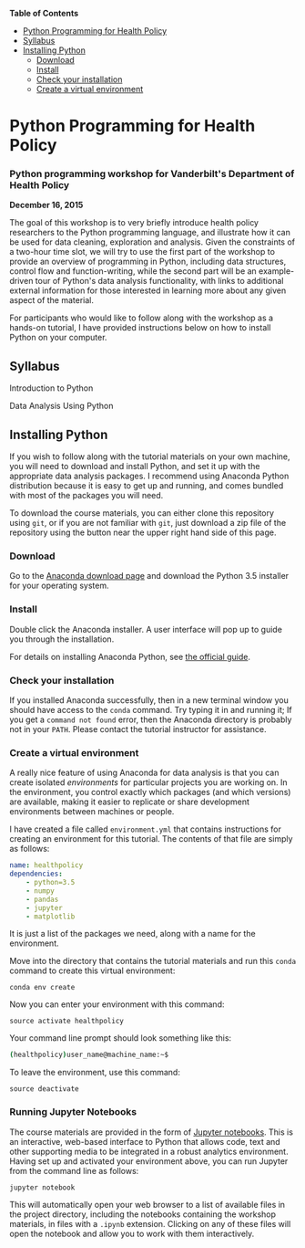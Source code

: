 **Table of Contents**

- [Python Programming for Health Policy](#python-programming-for-health-policy)
- [Syllabus](#syllabus)
- [Installing Python](#installing-python)
	- [Download](#download)
	- [Install](#install)
	- [Check your installation](#check-your-installation)
	- [Create a virtual environment](#create-a-virtual-environment)

# Python Programming for Health Policy
### Python programming workshop for Vanderbilt's Department of Health Policy

**December 16, 2015**

The goal of this workshop is to very briefly introduce health policy researchers to the Python programming language, and illustrate how it can be used for data cleaning, exploration and analysis. Given the constraints of a two-hour time slot, we will try to use the first part of the workshop to provide an overview of programming in Python, including data structures, control flow and function-writing, while the second part will be an example-driven tour of Python's data analysis functionality, with links to additional external information for those interested in learning more about any given aspect of the material.

For participants who would like to follow along with the workshop as a hands-on tutorial, I have provided instructions below on how to install Python on your computer. 

## Syllabus

Introduction to Python

Data Analysis Using Python

## Installing Python

If you wish to follow along with the tutorial materials on your own machine, you will need to download and install Python, and set it up with the appropriate data analysis packages. I recommend using Anaconda Python distribution because it is easy to get up and running, and comes bundled with most of the packages you will need.

To download the course materials, you can either clone this repository using `git`, or if you are not familiar with `git`, just download a zip file of the repository using the button near the upper right hand side of this page.

### Download

Go to the [Anaconda download page](https://www.continuum.io/downloads) and download the Python 3.5 installer for your operating system.

### Install

Double click the Anaconda installer. A user interface will pop up to guide you through the installation.

For details on installing Anaconda Python, see [the official guide](http://docs.continuum.io/anaconda/install.html).

### Check your installation

If you installed Anaconda successfully, then in a new terminal window you should have access to the `conda` command. Try typing it in and running it; If you get a `command not found` error, then the Anaconda directory is probably not in your `PATH`. Please contact the tutorial instructor for assistance.

### Create a virtual environment

A really nice feature of using Anaconda for data analysis is that you can create isolated *environments* for particular projects you are working on. In the environment, you control exactly which packages (and which versions) are available, making it easier to replicate or share development environments between machines or people.

I have created a file called `environment.yml` that contains instructions for creating an environment for this tutorial. The contents of that file are simply as follows:

```yml
name: healthpolicy
dependencies:
    - python=3.5
    - numpy
    - pandas
    - jupyter
    - matplotlib
```

It is just a list of the packages we need, along with a name for the environment.

Move into the directory that contains the tutorial materials and run this `conda` command to create this virtual environment:

`conda env create`

Now you can enter your environment with this command:

`source activate healthpolicy`

Your command line prompt should look something like this:

```bash
(healthpolicy)user_name@machine_name:~$
```

To leave the environment, use this command:

`source deactivate`

### Running Jupyter Notebooks

The course materials are provided in the form of [Jupyter notebooks](http://jupyter.org). This is an interactive, web-based interface to Python that allows code, text and other supporting media to be integrated in a robust analytics environment. Having set up and activated your environment above, you can run Jupyter from the command line as follows:

`jupyter notebook`

This will automatically open your web browser to a list of available files in the project directory, including the notebooks containing the workshop materials, in files with a `.ipynb` extension. Clicking on any of these files will open the notebook and allow you to work with them interactively.